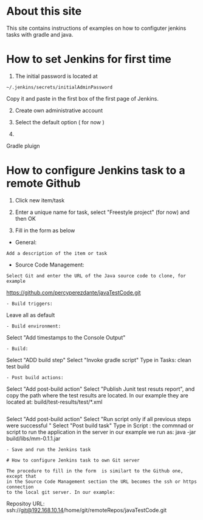 
# About this site

This site contains instructions of examples on how to configuter jenkins tasks with gradle and java. 

# How to set Jenkins for first time

1. The initial password is located at

```
~/.jenkins/secrets/initialAdminPassword
```
Copy it and paste in the first box of the first page of Jenkins.

2. Create own administrative account

3. Select the default option ( for now )

4.

Gradle pluign


# How to configure Jenkins task to a remote Github

1. Click new item/task

2. Enter a unique name for task, select "Freestyle project" (for now) and then OK

3. Fill in the form as below

- General:     
```
Add a description of the item or task
```
- Source Code Management: 
```
Select Git and enter the URL of the Java source code to clone, for example
```
https://github.com/percyperezdante/javaTestCode.git
```
- Build triggers:  
```
Leave all as default
```
- Build environment:
```
Select "Add timestamps to the Console Output"
```
- Build:
```
Select "ADD build step"
Select "Invoke gradle script"
Type in Tasks:  clean test build
```
- Post build actions:
```
Select "Add post-build action"
Select "Publish Junit test resuts report", and copy the path where 
the test results are located. In our example they are located at:
build/test-results/test/*.xml
```
```
Select "Add post-build action"
Select "Run script only if all previous steps were successful	"
Select "Post build task"
Type in Script : the commnad or script to run the application in the server
in our example we run as:
java -jar build/libs/mm-0.1.1.jar
```
- Save and run the Jenkins task

# How to configure Jenkins task to own Git server

The procedure to fill in the form  is similart to the Github one, except that
in the Source Code Management section the URL becomes the ssh or https connection
to the local git server. In our example:
```
Repositoy URL:    ssh://git@192.168.10.14/home/git/remoteRepos/javaTestCode.git
```
